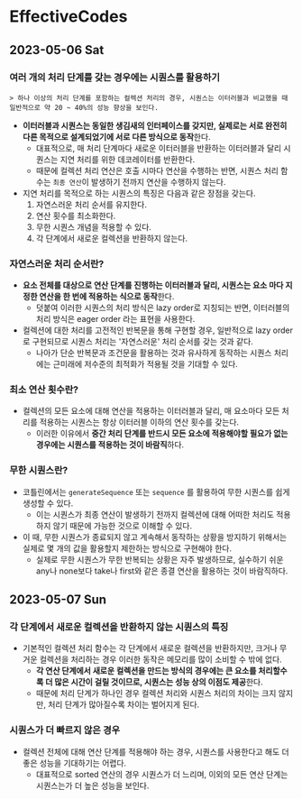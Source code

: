 # EffectiveCodes
## 2023-05-06 Sat
### 여러 개의 처리 단계를 갖는 경우에는 시퀀스를 활용하기
```
> 하나 이상의 처리 단계를 포함하는 컬렉션 처리의 경우, 시퀀스는 이터러블과 비교했을 때 일반적으로 약 20 ~ 40%의 성능 향상을 보인다.
```
* **이터러블과 시퀀스는 동일한 생김새의 인터페이스를 갖지만, 실제로는 서로 완전히 다른 목적으로 설계되었기에 서로 다른 방식으로 동작**한다.
  * 대표적으로, 매 처리 단계마다 새로운 이터러블을 반환하는 이터러블과 달리 시퀀스는 지연 처리를 위한 데코레이터를 반환한다.
  * 때문에 컬렉션 처리 연산은 호출 시마다 연산을 수행하는 반면, 시퀀스 처리 함수는 `최종 연산`이 발생하기 전까지 연산을 수행하지 않는다.
* 지연 처리를 목적으로 하는 시퀀스의 특징은 다음과 같은 장점을 갖는다.
  1. 자연스러운 처리 순서를 유지한다.
  2. 연산 횟수를 최소화한다.
  3. 무한 시퀀스 개념을 적용할 수 있다.
  4. 각 단계에서 새로운 컬렉션을 반환하지 않는다.

### 자연스러운 처리 순서란?
* **요소 전체를 대상으로 연산 단계를 진행하는 이터러블과 달리, 시퀀스는 요소 마다 지정한 연산을 한 번에 적용하는 식으로 동작**한다.
  * 덧붙여 이러한 시퀀스의 처리 방식은 lazy order로 지칭되는 반면, 이터러블의 처리 방식은 eager order 라는 표현을 사용한다.
* 컬렉션에 대한 처리를 고전적인 반복문을 통해 구현할 경우, 일반적으로 lazy order로 구현되므로 시퀀스 처리는 '자연스러운' 처리 순서를 갖는 것과 같다.
  * 나아가 단순 반복문과 조건문을 활용하는 것과 유사하게 동작하는 시퀀스 처리에는 근미래에 저수준의 최적화가 적용될 것을 기대할 수 있다.

### 최소 연산 횟수란?
* 컬렉션의 모든 요소에 대해 연산을 적용하는 이터러블과 달리, 매 요소마다 모든 처리를 적용하는 시퀀스는 항상 이터러블 이하의 연산 횟수를 갖는다.
  * 이러한 이유에서 **중간 처리 단계를 반드시 모든 요소에 적용해야할 필요가 없는 경우에는 시퀀스를 적용하는 것이 바람직**하다.

### 무한 시퀀스란?
* 코틀린에서는 `generateSequence` 또는 `sequence` 를 활용하여 무한 시퀀스를 쉽게 생성할 수 있다.
  * 이는 시퀀스가 최종 연산이 발생하기 전까지 컬렉션에 대해 어떠한 처리도 적용하지 않기 때문에 가능한 것으로 이해할 수 있다.
* 이 때, 무한 시퀀스가 종료되지 않고 계속해서 동작하는 상황을 방지하기 위해서는 실제로 몇 개의 값을 활용할지 제한하는 방식으로 구현해야 한다.
  * 실제로 무한 시퀀스가 무한 반복되는 상황은 자주 발생하므로, 실수하기 쉬운 any나 none보다 take나 first와 같은 종결 연산을 활용하는 것이 바람직하다.

## 2023-05-07 Sun
### 각 단계에서 새로운 컬렉션을 반환하지 않는 시퀀스의 특징
* 기본적인 컬렉션 처리 함수는 각 단계에서 새로운 컬렉션을 반환하지만, 크거나 무거운 컬렉션을 처리하는 경우 이러한 동작은 메모리를 많이 소비할 수 밖에 없다.
  * **각 연산 단계에서 새로운 컬렉션을 만드는 방식의 경우에는 큰 요소를 처리할수록 더 많은 시간이 걸릴 것이므로, 시퀀스는 성능 상의 이점도 제공**한다.
  * 때문에 처리 단계가 하나인 경우 컬렉션 처리와 시퀀스 처리의 차이는 크지 않지만, 처리 단계가 많아질수록 차이는 벌어지게 된다.

### 시퀀스가 더 빠르지 않은 경우
* 컬렉션 전체에 대해 연산 단계를 적용해야 하는 경우, 시퀀스를 사용한다고 해도 더 좋은 성능을 기대하기는 어렵다.
  * 대표적으로 sorted 연산의 경우 시퀀스가 더 느리며, 이외의 모든 연산 단계는 시퀀스는가 더 높은 성능을 보인다.
